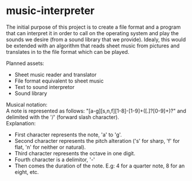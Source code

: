 # music-interpreter

The initial purpose of this project is to create a file format and a program
that can interpret it in order to call on the operating system and play the
sounds we desire (from a sound library that we provide).
Idealy, this would be extended with an algorithm that reads sheet music from
pictures and translates in to the file format which can be played.

Planned assets:
- Sheet music reader and translator
- File format equivalent to sheet music
- Text to sound interpretor
- Sound library


Musical notation:\
A note is represented as follows: "[a-g][s,n,f][1-8]-[1-9]+([\.]?[0-9]+)?" and delimited with the '/' (forward slash character).\
Explanation:
- First character represents the note, 'a' to 'g'.
- Second character represents the pitch alteration ('s' for sharp, 'f' for flat, 'n' for neither or natural).
- Third character represents the octave in one digit.
- Fourth character is a delimitor, '-'
- Then comes the duration of the note. E.g: 4 for a quarter note, 8 for an eight, etc.
